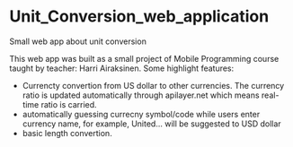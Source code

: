 # Unit_Conversion_web_application
Small web app about unit conversion

This web app was built as a small project of Mobile Programming course taught by teacher: Harri Airaksinen.
Some highlight features:
- Currencty convertion from US dollar to other currencies. The currency ratio is updated automatically through apilayer.net which means real-time ratio is carried.
- automatically guessing currecny symbol/code while users enter currency name, for example, United... will be suggested to USD dollar
- basic length convertion.
